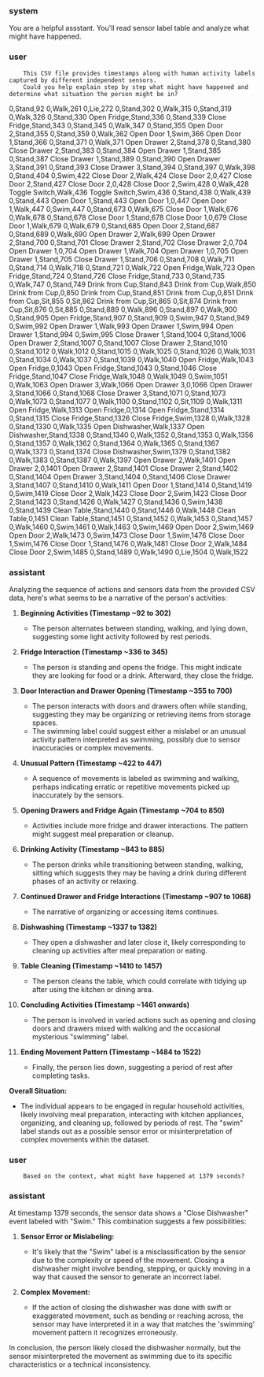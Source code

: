 ### system
You are a helpful assstant. You'll read sensor label table and analyze what might have happened.
### user

        This CSV file provides timestamps along with human activity labels captured by different independent sensors.
        Could you help explain step by step what might have happened and determine what situation the person might be in?
    
0,Stand,92
0,Walk,261
0,Lie,272
0,Stand,302
0,Walk,315
0,Stand,319
0,Walk,326
0,Stand,330
Open Fridge,Stand,336
0,Stand,339
Close Fridge,Stand,343
0,Stand,345
0,Walk,347
0,Stand,355
Open Door 2,Stand,355
0,Stand,359
0,Walk,362
Open Door 1,Swim,366
Open Door 1,Stand,366
0,Stand,371
0,Walk,371
Open Drawer 2,Stand,378
0,Stand,380
Close Drawer 2,Stand,383
0,Stand,384
Open Drawer 1,Stand,385
0,Stand,387
Close Drawer 1,Stand,389
0,Stand,390
Open Drawer 3,Stand,391
0,Stand,393
Close Drawer 3,Stand,394
0,Stand,397
0,Walk,398
0,Stand,404
0,Swim,422
Close Door 2,Walk,424
Close Door 2,0,427
Close Door 2,Stand,427
Close Door 2,0,428
Close Door 2,Swim,428
0,Walk,428
Toggle Switch,Walk,436
Toggle Switch,Swim,436
0,Stand,438
0,Walk,439
0,Stand,443
Open Door 1,Stand,443
Open Door 1,0,447
Open Door 1,Walk,447
0,Swim,447
0,Stand,673
0,Walk,675
Close Door 1,Walk,676
0,Walk,678
0,Stand,678
Close Door 1,Stand,678
Close Door 1,0,679
Close Door 1,Walk,679
0,Walk,679
0,Stand,685
Open Door 2,Stand,687
0,Stand,689
0,Walk,690
Open Drawer 2,Walk,699
Open Drawer 2,Stand,700
0,Stand,701
Close Drawer 2,Stand,702
Close Drawer 2,0,704
Open Drawer 1,0,704
Open Drawer 1,Walk,704
Open Drawer 1,0,705
Open Drawer 1,Stand,705
Close Drawer 1,Stand,706
0,Stand,708
0,Walk,711
0,Stand,714
0,Walk,718
0,Stand,721
0,Walk,722
Open Fridge,Walk,723
Open Fridge,Stand,724
0,Stand,726
Close Fridge,Stand,733
0,Stand,735
0,Walk,747
0,Stand,749
Drink from Cup,Stand,843
Drink from Cup,Walk,850
Drink from Cup,0,850
Drink from Cup,Stand,851
Drink from Cup,0,851
Drink from Cup,Sit,855
0,Sit,862
Drink from Cup,Sit,865
0,Sit,874
Drink from Cup,Sit,876
0,Sit,885
0,Stand,889
0,Walk,896
0,Stand,897
0,Walk,900
0,Stand,905
Open Fridge,Stand,907
0,Stand,909
0,Swim,947
0,Stand,949
0,Swim,992
Open Drawer 1,Walk,993
Open Drawer 1,Swim,994
Open Drawer 1,Stand,994
0,Swim,995
Close Drawer 1,Stand,1004
0,Stand,1006
Open Drawer 2,Stand,1007
0,Stand,1007
Close Drawer 2,Stand,1010
0,Stand,1012
0,Walk,1012
0,Stand,1015
0,Walk,1025
0,Stand,1026
0,Walk,1031
0,Stand,1034
0,Walk,1037
0,Stand,1039
0,Walk,1040
Open Fridge,Walk,1043
Open Fridge,0,1043
Open Fridge,Stand,1043
0,Stand,1046
Close Fridge,Stand,1047
Close Fridge,Walk,1048
0,Walk,1049
0,Swim,1051
0,Walk,1063
Open Drawer 3,Walk,1066
Open Drawer 3,0,1066
Open Drawer 3,Stand,1066
0,Stand,1068
Close Drawer 3,Stand,1071
0,Stand,1073
0,Walk,1073
0,Stand,1077
0,Walk,1100
0,Stand,1102
0,Sit,1109
0,Walk,1311
Open Fridge,Walk,1313
Open Fridge,0,1314
Open Fridge,Stand,1314
0,Stand,1315
Close Fridge,Stand,1326
Close Fridge,Swim,1328
0,Walk,1328
0,Stand,1330
0,Walk,1335
Open Dishwasher,Walk,1337
Open Dishwasher,Stand,1338
0,Stand,1340
0,Walk,1352
0,Stand,1353
0,Walk,1356
0,Stand,1357
0,Walk,1362
0,Stand,1364
0,Walk,1365
0,Stand,1367
0,Walk,1373
0,Stand,1374
Close Dishwasher,Swim,1379
0,Stand,1382
0,Walk,1383
0,Stand,1387
0,Walk,1397
Open Drawer 2,Walk,1401
Open Drawer 2,0,1401
Open Drawer 2,Stand,1401
Close Drawer 2,Stand,1402
0,Stand,1404
Open Drawer 3,Stand,1404
0,Stand,1406
Close Drawer 3,Stand,1407
0,Stand,1410
0,Walk,1411
Open Door 1,Stand,1414
0,Stand,1419
0,Swim,1419
Close Door 2,Walk,1423
Close Door 2,Swim,1423
Close Door 2,Stand,1423
0,Stand,1426
0,Walk,1427
0,Stand,1436
0,Swim,1438
0,Stand,1439
Clean Table,Stand,1440
0,Stand,1446
0,Walk,1448
Clean Table,0,1451
Clean Table,Stand,1451
0,Stand,1452
0,Walk,1453
0,Stand,1457
0,Walk,1460
0,Swim,1461
0,Walk,1463
0,Swim,1469
Open Door 2,Swim,1469
Open Door 2,Walk,1473
0,Swim,1473
Close Door 1,Swim,1476
Close Door 1,Swim,1476
Close Door 1,Stand,1476
0,Walk,1481
Close Door 2,Walk,1484
Close Door 2,Swim,1485
0,Stand,1489
0,Walk,1490
0,Lie,1504
0,Walk,1522

### assistant
Analyzing the sequence of actions and sensors data from the provided CSV data, here's what seems to be a narrative of the person's activities:

1. **Beginning Activities (Timestamp ~92 to 302)**
   - The person alternates between standing, walking, and lying down, suggesting some light activity followed by rest periods.

2. **Fridge Interaction (Timestamp ~336 to 345)**
   - The person is standing and opens the fridge. This might indicate they are looking for food or a drink. Afterward, they close the fridge.

3. **Door Interaction and Drawer Opening (Timestamp ~355 to 700)**
   - The person interacts with doors and drawers often while standing, suggesting they may be organizing or retrieving items from storage spaces.
   - The swimming label could suggest either a mislabel or an unusual activity pattern interpreted as swimming, possibly due to sensor inaccuracies or complex movements.

4. **Unusual Pattern (Timestamp ~422 to 447)**
   - A sequence of movements is labeled as swimming and walking, perhaps indicating erratic or repetitive movements picked up inaccurately by the sensors.

5. **Opening Drawers and Fridge Again (Timestamp ~704 to 850)**
   - Activities include more fridge and drawer interactions. The pattern might suggest meal preparation or cleanup.

6. **Drinking Activity (Timestamp ~843 to 885)**
   - The person drinks while transitioning between standing, walking, sitting which suggests they may be having a drink during different phases of an activity or relaxing.

7. **Continued Drawer and Fridge Interactions (Timestamp ~907 to 1068)**
   - The narrative of organizing or accessing items continues.

8. **Dishwashing (Timestamp ~1337 to 1382)**
   - They open a dishwasher and later close it, likely corresponding to cleaning up activities after meal preparation or eating.

9. **Table Cleaning (Timestamp ~1410 to 1457)**
   - The person cleans the table, which could correlate with tidying up after using the kitchen or dining area.

10. **Concluding Activities (Timestamp ~1461 onwards)**
    - The person is involved in varied actions such as opening and closing doors and drawers mixed with walking and the occasional mysterious "swimming" label.

11. **Ending Movement Pattern (Timestamp ~1484 to 1522)**
    - Finally, the person lies down, suggesting a period of rest after completing tasks.

**Overall Situation:**
- The individual appears to be engaged in regular household activities, likely involving meal preparation, interacting with kitchen appliances, organizing, and cleaning up, followed by periods of rest. The "swim" label stands out as a possible sensor error or misinterpretation of complex movements within the dataset.
### user

        Based on the context, what might have happened at 1379 seconds?
    
### assistant
At timestamp 1379 seconds, the sensor data shows a "Close Dishwasher" event labeled with "Swim." This combination suggests a few possibilities:

1. **Sensor Error or Mislabeling:**
   - It's likely that the "Swim" label is a misclassification by the sensor due to the complexity or speed of the movement. Closing a dishwasher might involve bending, stepping, or quickly moving in a way that caused the sensor to generate an incorrect label.

2. **Complex Movement:**
   - If the action of closing the dishwasher was done with swift or exaggerated movement, such as bending or reaching across, the sensor may have interpreted it in a way that matches the 'swimming' movement pattern it recognizes erroneously.

In conclusion, the person likely closed the dishwasher normally, but the sensor misinterpreted the movement as swimming due to its specific characteristics or a technical inconsistency.
